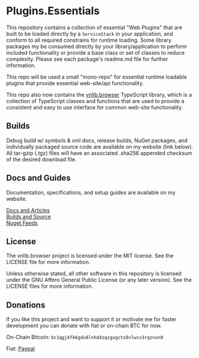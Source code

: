 # Plugins.Essentials  
This repository contains a collection of essential "Web Plugins" that are built to be loaded directly by a `ServiceStack` in your application, and conform to all required constrains for runtime loading. Some library packages my be consumed directly by your library/application to perform included functionality or provide a base class or set of classes to reduce complexity. Please see each package's readme.md file for further information.  

This repo will be used a small "mono-repo" for essential runtime loadable plugins that provide essential web-site/api functionality.  

This repo also now contains the [vnlib.browser](lib/vnlib.browser) TypeScript library, which is a collection of TypeScript classes and functions that are used to provide a consistent and easy to use interface for common web-site functionality.

## Builds
Debug build w/ symbols & xml docs, release builds, NuGet packages, and individually packaged source code are available on my website (link below). All tar-gzip (.tgz) files will have an associated .sha256 appended checksum of the desired download file.

## Docs and Guides
Documentation, specifications, and setup guides are available on my website.  

[Docs and Articles](https://www.vaughnnugent.com/resources/software/articles?tags=docs,_plugins.essentials)  
[Builds and Source](https://www.vaughnnugent.com/resources/software/modules/Plugins.Essentials)  
[Nuget Feeds](https://www.vaughnnugent.com/resources/software/modules)  

## License
The vnlib.browser project is licensed under the MIT license. See the LICENSE file for more information.

Unless otherwise stated, all other software in this repository is licensed under the GNU Affero General Public License (or any later version). See the LICENSE files for more information.

## Donations
If you like this project and want to support it or motivate me for faster development you can donate with fiat or on-chain BTC for now.  

On-Chain Bitcoin: `bc1qgj4fk6gdu8lnhd4zqzgxgcts0vlwcv3rqznxn9`

Fiat: [Paypal](https://www.paypal.com/donate/?business=VKEDFD74QAQ72&no_recurring=0&item_name=By+donating+you+are+funding+my+love+for+producing+free+software+for+my+community.+&currency_code=USD)
